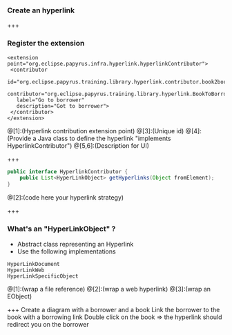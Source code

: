 ### Create an hyperlink

+++
### Register the extension

```
<extension point="org.eclipse.papyrus.infra.hyperlink.hyperlinkContributor">
 <contributor
   id="org.eclipse.papyrus.training.library.hyperlink.contributor.book2borrower"
   contributor="org.eclipse.papyrus.training.library.hyperlink.BookToBorrowerHyperlinkContributor"
   label="Go to borrower"
   description="Got to borrower">
 </contributor>
</extension>
```
@[1]:(Hyperlink contribution extension point)
@[3]:(Unique id) 
@[4]:(Provide a Java class to define the hyperlink "implements HyperlinkContributor")
@[5,6]:(Description for UI)

+++

```java
public interface HyperlinkContributor {
	public List<HyperLinkObject> getHyperlinks(Object fromElement);
}
```
@[2]:(code here your hyperlink strategy)

+++
### What's an "HyperLinkObject" ? 
* Abstract class representing an Hyperlink
* Use the following implementations
```
HyperLinkDocument
HyperLinkWeb
HyperLinkSpecificObject
```
@[1]:(wrap a file reference)
@[2]:(wrap a web hyperlink)
@[3]:(wrap an EObject)


+++
Create a diagram with a borrower and a book Link the borrower to the book with a borrowing link Double click on the book
=> the hyperlink should redirect you on the borrower
